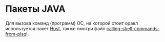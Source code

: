 # Пакеты JAVA

 Для вызова команд \(программ\) ОС, на которой стоит оракл используется пакет [Host](paket-host.md), также смотри файл [calling-shell-commands-from-plsql](https://yadi.sk/i/M2jNxMSf3WpQjC).

